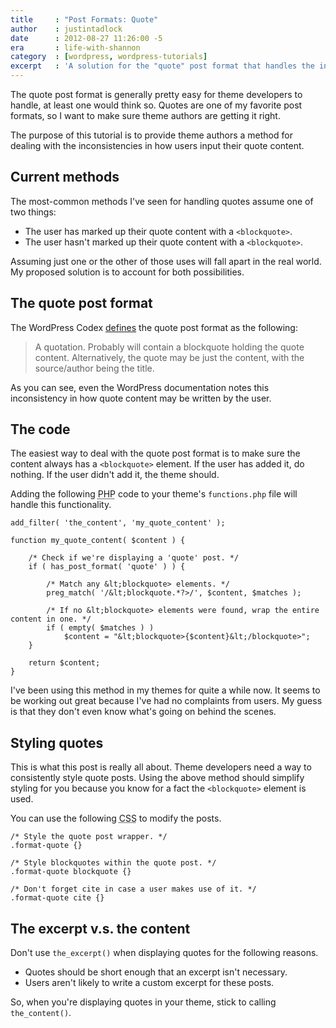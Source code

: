 ```yaml
---
title     : "Post Formats: Quote"
author    : justintadlock
date      : 2012-08-27 11:26:00 -5
era       : life-with-shannon
category  : [wordpress, wordpress-tutorials]
excerpt   : 'A solution for the "quote" post format that handles the inconsistencies in how users write their post content.'
---
```


The quote post format is generally pretty easy for theme developers to handle, at least one would think so.  Quotes are one of my favorite post formats, so I want to make sure theme authors are getting it right.

The purpose of this tutorial is to provide theme authors a method for dealing with the inconsistencies in how users input their quote content.

## Current methods

The most-common methods I've seen for handling quotes assume one of two things:

<ul>
	<li>The user has marked up their quote content with a <code>&lt;blockquote></code>.</li>
	<li>The user hasn't marked up their quote content with a <code>&lt;blockquote></code>.</li>
</ul>

Assuming just one or the other of those uses will fall apart in the real world.  My proposed solution is to account for both possibilities.

## The quote post format

The WordPress Codex <a href="http://codex.wordpress.org/Post_Formats" title="Post formats">defines</a> the quote post format as the following:

> A quotation. Probably will contain a blockquote holding the quote content. Alternatively, the quote may be just the content, with the source/author being the title.

As you can see, even the WordPress documentation notes this inconsistency in how quote content may be written by the user.

## The code

The easiest way to deal with the quote post format is to make sure the content always has a <code>&lt;blockquote></code> element.  If the user has added it, do nothing.  If the user didn't add it, the theme should.

Adding the following <abbr title="Hypertext Preprocessor">PHP</abbr> code to your theme's <code>functions.php</code> file will handle this functionality.

```
add_filter( 'the_content', 'my_quote_content' );

function my_quote_content( $content ) {

	/* Check if we're displaying a 'quote' post. */
	if ( has_post_format( 'quote' ) ) {

		/* Match any &lt;blockquote> elements. */
		preg_match( '/&lt;blockquote.*?>/', $content, $matches );

		/* If no &lt;blockquote> elements were found, wrap the entire content in one. */
		if ( empty( $matches ) )
			$content = "&lt;blockquote>{$content}&lt;/blockquote>";
	}

	return $content;
}
```

I've been using this method in my themes for quite a while now.  It seems to be working out great because I've had no complaints from users.  My guess is that they don't even know what's going on behind the scenes.

## Styling quotes

This is what this post is really all about.  Theme developers need a way to consistently style quote posts.  Using the above method should simplify styling for you because you know for a fact the <code>&lt;blockquote></code> element is used.

You can use the following <abbr title="Cascading Stylesheets">CSS</abbr> to modify the posts.

```
/* Style the quote post wrapper. */
.format-quote {}

/* Style blockquotes within the quote post. */
.format-quote blockquote {}

/* Don't forget cite in case a user makes use of it. */
.format-quote cite {}
```

## The excerpt v.s. the content

Don't use <code>the_excerpt()</code> when displaying quotes for the following reasons.

<ul>
	<li>Quotes should be short enough that an excerpt isn't necessary.</li>
	<li>Users aren't likely to write a custom excerpt for these posts.</li>
</ul>

So, when you're displaying quotes in your theme, stick to calling <code>the_content()</code>.
